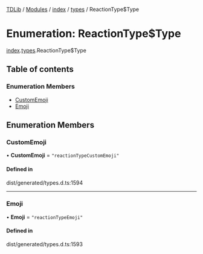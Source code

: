 [TDLib](../README.md) / [Modules](../modules.md) / [index](../modules/index.md) / [types](../modules/index.types.md) / ReactionType$Type

# Enumeration: ReactionType$Type

[index](../modules/index.md).[types](../modules/index.types.md).ReactionType$Type

## Table of contents

### Enumeration Members

- [CustomEmoji](index.types.ReactionType_Type.md#customemoji)
- [Emoji](index.types.ReactionType_Type.md#emoji)

## Enumeration Members

### CustomEmoji

• **CustomEmoji** = ``"reactionTypeCustomEmoji"``

#### Defined in

dist/generated/types.d.ts:1594

___

### Emoji

• **Emoji** = ``"reactionTypeEmoji"``

#### Defined in

dist/generated/types.d.ts:1593
